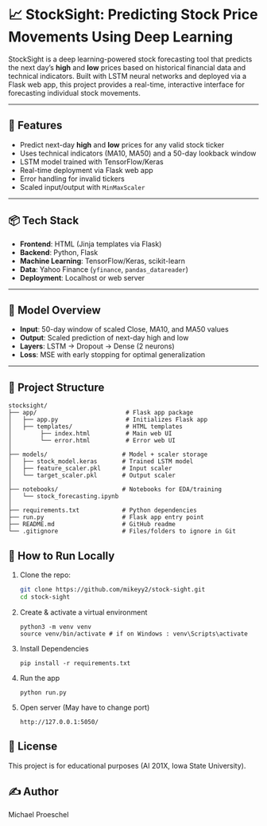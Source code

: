 # 📈 StockSight: Predicting Stock Price Movements Using Deep Learning

StockSight is a deep learning-powered stock forecasting tool that predicts the next day’s **high** and **low** prices based on historical financial data and technical indicators. Built with LSTM neural networks and deployed via a Flask web app, this project provides a real-time, interactive interface for forecasting individual stock movements.

---

## 🚀 Features

- Predict next-day **high** and **low** prices for any valid stock ticker
- Uses technical indicators (MA10, MA50) and a 50-day lookback window
- LSTM model trained with TensorFlow/Keras
- Real-time deployment via Flask web app
- Error handling for invalid tickers
- Scaled input/output with `MinMaxScaler`

---

## 📦 Tech Stack

- **Frontend**: HTML (Jinja templates via Flask)
- **Backend**: Python, Flask
- **Machine Learning**: TensorFlow/Keras, scikit-learn
- **Data**: Yahoo Finance (`yfinance`, `pandas_datareader`)
- **Deployment**: Localhost or web server

---

## 🧠 Model Overview

- **Input**: 50-day window of scaled Close, MA10, and MA50 values
- **Output**: Scaled prediction of next-day high and low
- **Layers**: LSTM → Dropout → Dense (2 neurons)
- **Loss**: MSE with early stopping for optimal generalization

---

## 📂 Project Structure

```
stocksight/
├── app/                         # Flask app package
│   ├── app.py                   # Initializes Flask app
│   ├── templates/               # HTML templates
│        ├── index.html          # Main web UI
│        └── error.html          # Error web UI
│ 
├── models/                     # Model + scaler storage
│   ├── stock_model.keras       # Trained LSTM model
│   ├── feature_scaler.pkl      # Input scaler
│   └── target_scaler.pkl       # Output scaler
│
├── notebooks/                  # Notebooks for EDA/training
│   └── stock_forecasting.ipynb
│
├── requirements.txt            # Python dependencies
├── run.py                      # Flask app entry point
├── README.md                   # GitHub readme
└── .gitignore                  # Files/folders to ignore in Git
```


## 🧪 How to Run Locally

1. Clone the repo:
   ```bash
   git clone https://github.com/mikeyy2/stock-sight.git
   cd stock-sight
   
2. Create & activate a virtual environment
   ```
   python3 -m venv venv
   source venv/bin/activate # if on Windows : venv\Scripts\activate
4. Install Dependencies
   ```
   pip install -r requirements.txt
6. Run the app
   ```
   python run.py
8. Open server (May have to change port)
   ```
   http://127.0.0.1:5050/
## 📝 License
This project is for educational purposes (AI 201X, Iowa State University).

## ✍️ Author
Michael Proeschel
